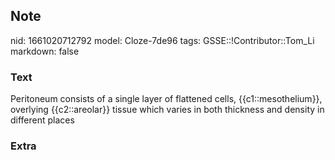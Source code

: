 ## Note
nid: 1661020712792
model: Cloze-7de96
tags: GSSE::!Contributor::Tom_Li
markdown: false

### Text
<div>
  Peritoneum consists of a single layer of flattened cells,
  {{c1::mesothelium}}, overlying {{c2::areolar}} tissue which
  varies in both thickness and density in different places
</div>

### Extra

